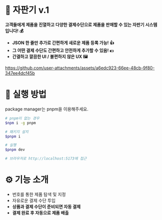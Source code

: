 # 🧃 자판기 v.1

**고객들에게 제품을 진열하고 다양한 결제수단으로 제품을 판매할 수 있는 자판기 시스템입니다! 💰**

- **JSON 한 줄만 추가로 간편하게 새로운 제품 등록 가능! 👍**
- **그 어떤 결제 수단도 간편하고 안전하게 추가할 수 있음! 💵**
- **간결하고 깔끔한 UI / 불편하지 않은 UX 🖼️**

https://github.com/user-attachments/assets/a6edc923-66ee-48cb-9f80-347ee4dcf45b

# 🎯 실행 방법

package manager는 pnpm을 이용해주세요.

```bash
# pnpm이 없는 경우
$npm i -g pnpm

# 패키지 설치
$pnpm i

# 실행
$pnpm dev

# 브라우저로 http://localhost:5173에 접근
```

# ⚙️ 기능 소개

- 번호를 통한 제품 탐색 및 지정
- 자유로운 결제 수단 투입
- **상품과 결제 수단이 준비되면 자동 결제**
- **결제 완료 후 자동으로 제품 배출**
